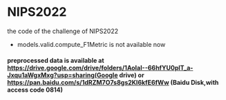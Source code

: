 # NIPS2022
the code of the challenge of NIPS2022
- models.valid.compute_F1Metric is not available now


#### preprocessed data is available at https://drive.google.com/drive/folders/1AoIaI--66hfYU0plT_a-Jxqu1aWgxMxg?usp=sharing(Google drive) or https://pan.baidu.com/s/1dRZM7O7s8gs2Kl6kfE6fWw (Baidu Disk,with access code 0814)

